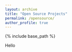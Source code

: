 ```yaml
---
layout: archive
title: "Open Source Projects"
permalink: /opensource/
author_profile: true
---
```


{% include base_path %}

Hello
